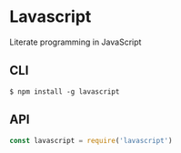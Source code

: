 # Lavascript
Literate programming in JavaScript

## CLI

```console
$ npm install -g lavascript
```


## API

```js
const lavascript = require('lavascript')
```
